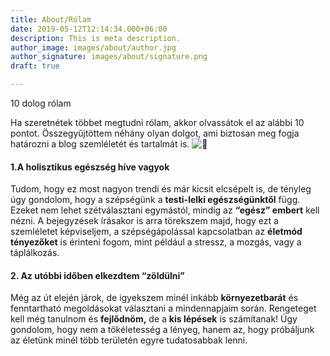 ```yaml
---
title: About/Rólam
date: 2019-05-12T12:14:34.000+06:00
description: This is meta description.
author_image: images/about/author.jpg
author_signature: images/about/signature.png
draft: true

---
```

10 dolog rólam

Ha szeretnétek többet megtudni rólam, akkor olvassátok el az alábbi 10 pontot. Összegyűjtöttem néhány olyan dolgot, ami biztosan meg fogja határozni a blog szemléletét és tartalmát is. ![🙂](https://s.w.org/images/core/emoji/13.0.1/svg/1f642.svg)

#### **1.A holisztikus egészség híve vagyok**

Tudom, hogy ez most nagyon trendi és már kicsit elcsépelt is, de tényleg úgy gondolom, hogy a szépségünk a **testi-lelki egészségünktől** függ. Ezeket nem lehet szétválasztani egymástól, mindig az **“egész” embert** kell nézni. A bejegyzések írásakor is arra törekszem majd, hogy ezt a szemléletet képviseljem, a szépségápolással kapcsolatban az **életmód tényezőket** is érinteni fogom, mint például a stressz, a mozgás, vagy a táplálkozás.

#### **2. Az utóbbi időben elkezdtem “zöldülni”**

Még az út elején járok, de igyekszem minél inkább **környezetbarát** és fenntartható megoldásokat választani a mindennapjaim során. Rengeteget kell még tanulnom és **fejlődnöm,** de a **kis lépések** is számítanak! Úgy gondolom, hogy nem a tökéletesség a lényeg, hanem az, hogy próbáljunk az életünk minél több területén egyre tudatosabbak lenni.